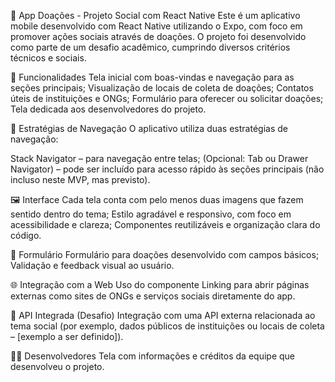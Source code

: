 🤝 App Doações - Projeto Social com React Native
Este é um aplicativo mobile desenvolvido com React Native utilizando o Expo, com foco em promover ações sociais através de doações. O projeto foi desenvolvido como parte de um desafio acadêmico, cumprindo diversos critérios técnicos e sociais.

📱 Funcionalidades
Tela inicial com boas-vindas e navegação para as seções principais;
Visualização de locais de coleta de doações;
Contatos úteis de instituições e ONGs;
Formulário para oferecer ou solicitar doações;
Tela dedicada aos desenvolvedores do projeto.

🧭 Estratégias de Navegação
O aplicativo utiliza duas estratégias de navegação:

Stack Navigator – para navegação entre telas;
(Opcional: Tab ou Drawer Navigator) – pode ser incluído para acesso rápido às seções principais (não incluso neste MVP, mas previsto).

🖼️ Interface
Cada tela conta com pelo menos duas imagens que fazem sentido dentro do tema;
Estilo agradável e responsivo, com foco em acessibilidade e clareza;
Componentes reutilizáveis e organização clara do código.

📝 Formulário
Formulário para doações desenvolvido com campos básicos;
Validação e feedback visual ao usuário.

🌐 Integração com a Web
Uso do componente Linking para abrir páginas externas como sites de ONGs e serviços sociais diretamente do app.

🔌 API Integrada (Desafio)
Integração com uma API externa relacionada ao tema social (por exemplo, dados públicos de instituições ou locais de coleta – [exemplo a ser definido]).

👨‍💻 Desenvolvedores
Tela com informações e créditos da equipe que desenvolveu o projeto.